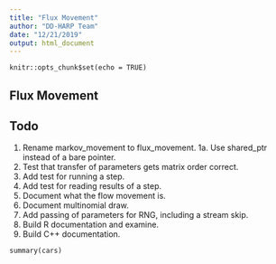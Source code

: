 ```yaml
---
title: "Flux Movement"
author: "DD-HARP Team"
date: "12/21/2019"
output: html_document
---
```


```{r setup, include=FALSE}
knitr::opts_chunk$set(echo = TRUE)
```

## Flux Movement

## Todo

1. Rename markov_movement to flux_movement.
1a. Use shared_ptr instead of a bare pointer.
2. Test that transfer of parameters gets matrix order correct.
3. Add test for running a step.
4. Add test for reading results of a step.
5. Document what the flow movement is.
6. Document multinomial draw.
7. Add passing of parameters for RNG, including a stream skip.
8. Build R documentation and examine.
9. Build C++ documentation.

```{r cars}
summary(cars)
```
